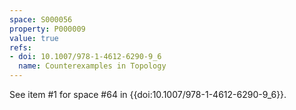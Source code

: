 ```yaml
---
space: S000056
property: P000009
value: true
refs:
- doi: 10.1007/978-1-4612-6290-9_6
  name: Counterexamples in Topology
---
```


See item #1 for space #64 in {{doi:10.1007/978-1-4612-6290-9_6}}.
